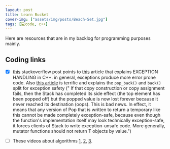 ```yaml
---
layout: post
title: Learn Bucket
cover-img: ["assets/img/posts/Beach-Set.jpg"]
tags: [💻code, c++]
---
```


Here are resources that are in my backlog for programming purposes mainly.

## Coding links

* [x] [this](https://stackoverflow.com/questions/12600330/pop-back-return-value) stackoverflow post points to [this](http://ptgmedia.pearsoncmg.com/images/020163371x/supplements/Exception_Handling_Article.html) article that explains EXCEPTION HANDLING in C++. in general, exceptions produce more error prone code. Also [this article](https://ptgmedia.pearsoncmg.com/imprint_downloads/informit/aw/meyerscddemo/DEMO/MAGAZINE/SU_FRAME.HTM) is terrific and explains the `pop_back()` and `back()` split for exception safety (" If that copy construction or copy assignment fails, then the Stack has completed its side effect (the top element has been popped off) but the popped value is now lost forever because it never reached its destination (oops). This is bad news. In effect, it means that any version of Pop that is written to return a temporary like this cannot be made completely exception-safe, because even though the function's implementation itself may look technically exception-safe, it forces clients of Stack to write exception-unsafe code. More generally, mutator functions should not return T objects by value.")
* [ ] These videos about algorithms [1](), [2](), [3]().

